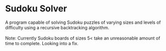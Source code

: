 # Sudoku Solver
A program capable of solving Sudoku puzzles of varying sizes and levels of difficulty using a recursive backtracking algorithm.</br></br>
Note: Currently Sudoku boards of sizes 5< take an unreasonable amount of time to complete. Looking into a fix.
